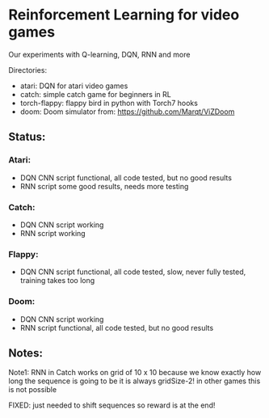 # Reinforcement Learning for video games

Our experiments with Q-learning, DQN, RNN and more

Directories:

- atari: DQN for atari video games
- catch: simple catch game for beginners in RL
- torch-flappy: flappy bird in python with Torch7 hooks
- doom: Doom simulator from: https://github.com/Marqt/ViZDoom 




## Status:

### Atari:

- DQN CNN script functional, all code tested, but no good results
- RNN script some good results, needs more testing


### Catch:

- DQN CNN script working
- RNN script working

### Flappy:

- DQN CNN script functional, all code tested, slow, never fully tested, training takes too long

### Doom:

- DQN CNN script working
- RNN script functional, all code tested, but no good results


## Notes:

Note1: RNN in Catch works on grid of 10 x 10 because we know exactly how long the sequence is going to be it is always gridSize-2! in other games this is not possible

FIXED: just needed to shift sequences so reward is at the end!